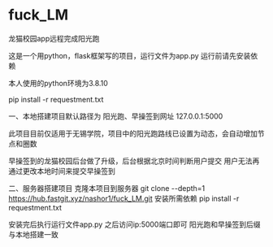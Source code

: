 # fuck_LM

龙猫校园app远程完成阳光跑

这是一个用python，flask框架写的项目，运行文件为app.py
运行前请先安装依赖

本人使用的python环境为3.8.10

pip install -r requestment.txt

一、本地搭建项目默认路径为
阳光跑、早操签到网址
127.0.0.1:5000


此项目目前仅适用于无锡学院，项目中的阳光跑路线已设置为动态，会自动增加节点和圈数

早操签到的龙猫校园后台做了升级，后台根据北京时间判断用户提交
用户无法再通过更改本地时间来提交早操签到

二、服务器搭建项目
克隆本项目到服务器
git clone --depth=1 https://hub.fastgit.xyz/nashor1/fuck_LM.git
安装所需依赖
pip install -r requestment.txt

安装完后执行运行文件app.py
之后访问ip:5000端口即可
阳光跑和早操签到后缀与本地搭建一致
